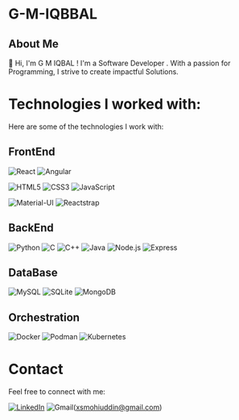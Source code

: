 # G-M-IQBBAL

## About Me
👋 Hi, I'm G M IQBAL ! I'm a Software Developer . With a passion for Programming, I strive to create impactful Solutions.

# Technologies I worked with:
Here are some of the technologies I work with:

## FrontEnd
![React](https://img.shields.io/badge/-React-61DAFB?style=flat&logo=react&logoColor=black)
![Angular](https://img.shields.io/badge/-Angular-DD0031?style=flat&logo=angular&logoColor=white)


![HTML5](https://img.shields.io/badge/-HTML5-E34F26?style=flat&logo=html5&logoColor=white)
![CSS3](https://img.shields.io/badge/-CSS3-1572B6?style=flat&logo=css3)
![JavaScript](https://img.shields.io/badge/-JavaScript-F7DF1E?style=flat&logo=javascript&logoColor=black)

![Material-UI](https://img.shields.io/badge/-Material--UI-0081CB?style=flat&logo=material-ui&logoColor=white)
![Reactstrap](https://img.shields.io/badge/-Reactstrap-007bff?style=flat&logo=reactstrap&logoColor=white)


## BackEnd
![Python](https://img.shields.io/badge/-Python-3776AB?style=flat&logo=python&logoColor=white)
![C](https://img.shields.io/badge/-C-00599C?style=flat&logo=c&logoColor=white)
![C++](https://img.shields.io/badge/-C++-00599C?style=flat&logo=cplusplus&logoColor=white)
![Java](https://img.shields.io/badge/-Java-007396?style=flat&logo=java&logoColor=white)
![Node.js](https://img.shields.io/badge/-Node.js-339933?style=flat&logo=node-dot-js&logoColor=white)
![Express](https://img.shields.io/badge/-Express-000000?style=flat&logo=express&logoColor=white)



## DataBase
![MySQL](https://img.shields.io/badge/-MySQL-4479A1?style=flat&logo=mysql&logoColor=white)
![SQLite](https://img.shields.io/badge/-SQLite-003B57?style=flat&logo=sqlite&logoColor=white)
![MongoDB](https://img.shields.io/badge/-MongoDB-47A248?style=flat&logo=mongodb&logoColor=white)

## Orchestration
![Docker](https://img.shields.io/badge/-Docker-2496ED?style=flat&logo=docker&logoColor=white)
![Podman](https://img.shields.io/badge/-Podman-892CA0?style=flat)
![Kubernetes](https://img.shields.io/badge/-Kubernetes-326CE5?style=flat&logo=kubernetes&logoColor=white)

# Contact
Feel free to connect with me:

[![LinkedIn](https://img.shields.io/badge/LinkedIn-%20-blue?style=flat&logo=linkedin)](linkedin.com/in/gm-iqbal)
![Gmail](https://img.shields.io/badge/Gmail-%20-critical?style=flat&logo=gmail)(xsmohiuddin@gmail.com)


<!-- Add any other social media links if you want -->

